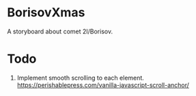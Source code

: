 # BorisovXmas
 A storyboard about comet 2I/Borisov.

# Todo
1. Implement smooth scrolling to each element. https://perishablepress.com/vanilla-javascript-scroll-anchor/